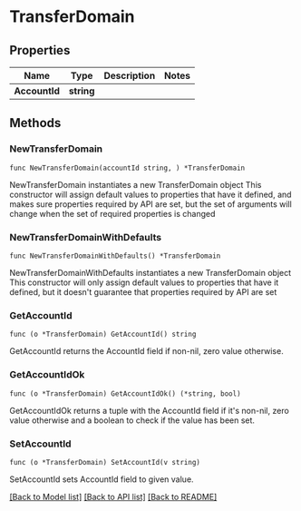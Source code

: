 # TransferDomain

## Properties

Name | Type | Description | Notes
------------ | ------------- | ------------- | -------------
**AccountId** | **string** |  | 

## Methods

### NewTransferDomain

`func NewTransferDomain(accountId string, ) *TransferDomain`

NewTransferDomain instantiates a new TransferDomain object
This constructor will assign default values to properties that have it defined,
and makes sure properties required by API are set, but the set of arguments
will change when the set of required properties is changed

### NewTransferDomainWithDefaults

`func NewTransferDomainWithDefaults() *TransferDomain`

NewTransferDomainWithDefaults instantiates a new TransferDomain object
This constructor will only assign default values to properties that have it defined,
but it doesn't guarantee that properties required by API are set

### GetAccountId

`func (o *TransferDomain) GetAccountId() string`

GetAccountId returns the AccountId field if non-nil, zero value otherwise.

### GetAccountIdOk

`func (o *TransferDomain) GetAccountIdOk() (*string, bool)`

GetAccountIdOk returns a tuple with the AccountId field if it's non-nil, zero value otherwise
and a boolean to check if the value has been set.

### SetAccountId

`func (o *TransferDomain) SetAccountId(v string)`

SetAccountId sets AccountId field to given value.



[[Back to Model list]](HOW-TO.md#documentation-for-models) [[Back to API list]](HOW-TO.md#documentation-for-api-endpoints) [[Back to README]](HOW-TO.md)



